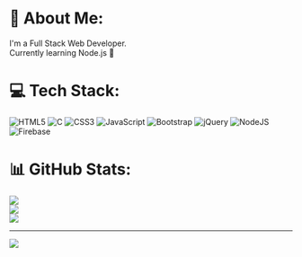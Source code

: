 # 💫 About Me:
I'm a Full Stack Web Developer.<br>
Currently learning Node.js 🌱

# 💻 Tech Stack:
![HTML5](https://img.shields.io/badge/html5-%23E34F26.svg?style=for-the-badge&logo=html5&logoColor=white) 
![C](https://img.shields.io/badge/c-%2300599C.svg?style=for-the-badge&logo=c&logoColor=white) 
![CSS3](https://img.shields.io/badge/css3-%231572B6.svg?style=for-the-badge&logo=css3&logoColor=white) 
![JavaScript](https://img.shields.io/badge/javascript-%23323330.svg?style=for-the-badge&logo=javascript&logoColor=%23F7DF1E) 
![Bootstrap](https://img.shields.io/badge/bootstrap-%238511FA.svg?style=for-the-badge&logo=bootstrap&logoColor=white) 
![jQuery](https://img.shields.io/badge/jquery-%230769AD.svg?style=for-the-badge&logo=jquery&logoColor=white) 
![NodeJS](https://img.shields.io/badge/node.js-339933?style=for-the-badge&logo=nodedotjs&logoColor=white)
![Firebase](https://img.shields.io/badge/firebase-ffca28?style=for-the-badge&logo=firebase&logoColor=black)

# 📊 GitHub Stats:
![](https://github-readme-stats.vercel.app/api?username=vrushank2808&theme=dark&hide_border=false&include_all_commits=false&count_private=false)<br/>
![](https://github-readme-streak-stats.herokuapp.com/?user=vrushank2808&theme=dark&hide_border=false)<br/>
![](https://github-readme-stats.vercel.app/api/top-langs/?username=vrushank2808&theme=dark&hide_border=false&include_all_commits=false&count_private=false&layout=compact)

---
[![](https://visitcount.itsvg.in/api?id=vrushank2808&icon=0&color=0)](https://visitcount.itsvg.in)

<!-- Proudly created with GPRM ( https://gprm.itsvg.in ) -->
